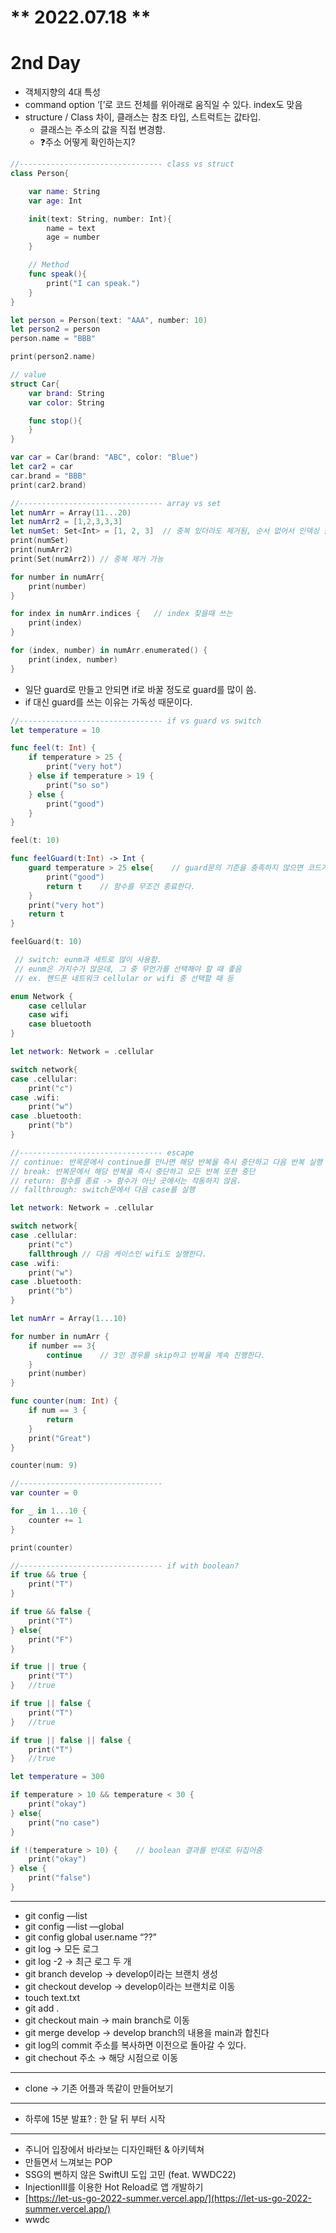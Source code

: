 # ** 2022.07.18 **

# 2nd Day

- 객체지향의 4대 특성
- command option ‘[’로 코드 전체를 위아래로 움직일 수 있다. index도 맞음
- structure / Class 차이, 클래스는 참조 타입, 스트럭트는 값타입.
    - 클래스는 주소의 값을 직접 변경함.
    - ❓주소 어떻게 확인하는지?

```swift
//-------------------------------- class vs struct
class Person{

    var name: String
    var age: Int

    init(text: String, number: Int){
        name = text
        age = number
    }

    // Method
    func speak(){
        print("I can speak.")
    }
}

let person = Person(text: "AAA", number: 10)
let person2 = person
person.name = "BBB"

print(person2.name)

// value
struct Car{
    var brand: String
    var color: String

    func stop(){
    }
}

var car = Car(brand: "ABC", color: "Blue")
let car2 = car
car.brand = "BBB"
print(car2.brand)
```

```swift
//-------------------------------- array vs set
let numArr = Array(11...20)
let numArr2 = [1,2,3,3,3]
let numSet: Set<Int> = [1, 2, 3]  // 중복 있더라도 제거됨, 순서 없어서 인덱싱 불가능
print(numSet)
print(numArr2)
print(Set(numArr2)) // 중복 제거 가능

for number in numArr{
    print(number)
}

for index in numArr.indices {   // index 찾을때 쓰는
    print(index)
}

for (index, number) in numArr.enumerated() {
    print(index, number)
}
```

- 일단 guard로 만들고 안되면 if로 바꿀 정도로 guard를 많이 씀.
- if 대신 guard를 쓰는 이유는 가독성 때문이다.

```swift
//-------------------------------- if vs guard vs switch
let temperature = 10

func feel(t: Int) {
    if temperature > 25 {
        print("very hot")
    } else if temperature > 19 {
        print("so so")
    } else {
        print("good")
    }
}

feel(t: 10)

func feelGuard(t:Int) -> Int {
    guard temperature > 25 else{    // guard문의 기준을 충족하지 않으면 코드가 막힘
        print("good")
        return t    // 함수를 무조건 종료한다.
    }
    print("very hot")
    return t
}

feelGuard(t: 10)

 // switch: eunm과 세트로 많이 사용함.
 // eunm은 가지수가 많은데, 그 중 무언가를 선택해야 할 때 좋음
 // ex. 핸드폰 네트워크 cellular or wifi 중 선택할 때 등

enum Network {
    case cellular
    case wifi
    case bluetooth
}

let network: Network = .cellular

switch network{
case .cellular:
    print("c")
case .wifi:
    print("w")
case .bluetooth:
    print("b")
}
```

```swift
//-------------------------------- escape
// continue: 반목문에서 continue를 만나면 해당 반복을 즉시 중단하고 다음 반복 실행
// break: 반복문에서 해당 반복을 즉시 중단하고 모든 반복 또한 중단
// return: 함수를 종료 -> 함수가 아닌 곳에서는 작동하지 않음.
// fallthrough: switch문에서 다음 case를 실행

let network: Network = .cellular

switch network{
case .cellular:
    print("c")
    fallthrough // 다음 케이스인 wifi도 실행한다.
case .wifi:
    print("w")
case .bluetooth:
    print("b")
}

let numArr = Array(1...10)

for number in numArr {
    if number == 3{
        continue    // 3인 경우를 skip하고 반복을 계속 진행한다.
    }
    print(number)
}

func counter(num: Int) {
    if num == 3 {
        return
    }
    print("Great")
}

counter(num: 9)
```

```swift
//--------------------------------
var counter = 0

for _ in 1...10 {
    counter += 1
}

print(counter)
```

```swift
//-------------------------------- if with boolean?
if true && true {
    print("T")
}

if true && false {
    print("T")
} else{
    print("F")
}

if true || true {
    print("T")
}   //true

if true || false {
    print("T")
}   //true

if true || false || false {
    print("T")
}   //true

let temperature = 300

if temperature > 10 && temperature < 30 {
    print("okay")
} else{
    print("no case")
}

if !(temperature > 10) {    // boolean 결과를 반대로 뒤집어줌
    print("okay")
} else {
    print("false")
}
```

---

- git config —list
- git config —list —global
- git config global user.name “??”
- git log → 모든 로그
- git log -2 → 최근 로그 두 개
- git branch develop → develop이라는 브랜치 생성
- git checkout develop → develop이라는 브랜치로 이동
- touch text.txt
- git add .
- git checkout main → main branch로 이동
- git merge develop → develop branch의 내용을 main과 합친다
- git log의 commit 주소를 복사하면 이전으로 돌아갈 수 있다.
- git chechout 주소 → 해당 시점으로 이동

---

- clone → 기존 어플과 똑같이 만들어보기

---

- 하루에 15분 발표? : 한 달 뒤 부터 시작

---

- 주니어 입장에서 바라보는 디자인패턴 & 아키텍쳐
- 만들면서 느껴보는 POP
- SSG의 뻔하지 않은 SwiftUI 도입 고민 (feat. WWDC22)
- InjectionIII를 이용한 Hot Reload로 앱 개발하기
- [https://let-us-go-2022-summer.vercel.app/](https://let-us-go-2022-summer.vercel.app/)
- wwdc